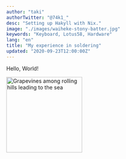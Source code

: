 ```yaml
---
author: "taki"
authorTwitter: "@74k1_"
desc: "Setting up Hakyll with Nix."
image: "./images/waiheke-stony-batter.jpg"
keywords: "Keyboard, Lotus58, Hardware"
lang: "en"
title: "My experience in soldering"
updated: "2020-09-23T12:00:00Z"
---
```


Hello, World!

<img
  alt="Grapevines among rolling hills leading to the sea"
  src="./images/waiheke-stony-batter.jpg"
  height="200"
/>
